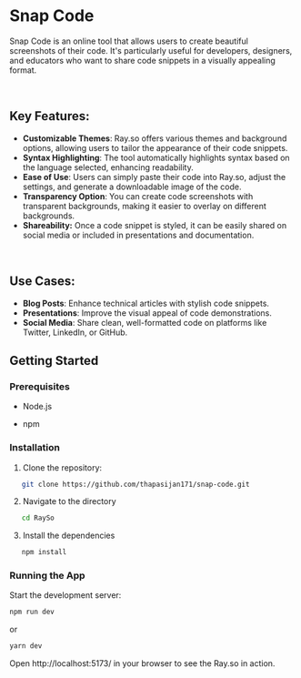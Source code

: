 # Snap Code
Snap Code is an online tool that allows users to create beautiful screenshots of their code. It's particularly useful for developers, designers, and educators who want to share code snippets in a visually appealing format.

</br>

## Key Features:
- <b>Customizable Themes</b>: Ray.so offers various themes and background options, allowing users to tailor the appearance of their code snippets.
- <b>Syntax Highlighting</b>: The tool automatically highlights syntax based on the language selected, enhancing readability.
- <b>Ease of Use</b>: Users can simply paste their code into Ray.so, adjust the settings, and generate a downloadable image of the code.
- <b>Transparency Option</b>: You can create code screenshots with transparent backgrounds, making it easier to overlay on different backgrounds.
- <b>Shareability:</b> Once a code snippet is styled, it can be easily shared on social media or included in presentations and documentation.

</br>

## Use Cases:
- <b>Blog Posts</b>: Enhance technical articles with stylish code snippets.
- <b>Presentations</b>: Improve the visual appeal of code demonstrations.
- <b>Social Media</b>: Share clean, well-formatted code on platforms like Twitter, LinkedIn, or GitHub.


## Getting Started

### Prerequisites

- Node.js

- npm 

### Installation

1. Clone the repository:
```bash
   git clone https://github.com/thapasijan171/snap-code.git
   ```
2. Navigate to the directory
```bash
   cd RaySo
   ```
3. Install the dependencies
```bash
   npm install
   ```
### Running the App
Start the development server:
``` bash
npm run dev
```
or
```bash
yarn dev
```
Open http://localhost:5173/ in your browser to see the Ray.so in action.
